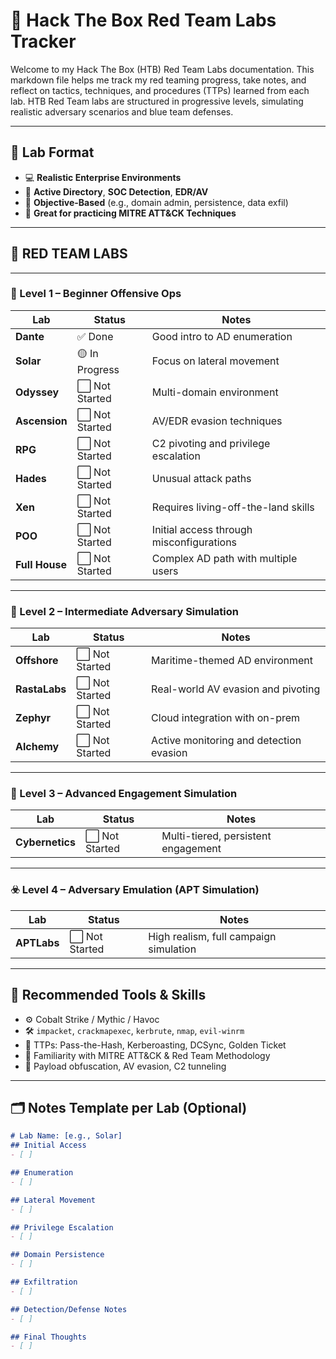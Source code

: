 # 🎯 Hack The Box Red Team Labs Tracker

Welcome to my Hack The Box (HTB) Red Team Labs documentation. This markdown file helps me track my red teaming progress, take notes, and reflect on tactics, techniques, and procedures (TTPs) learned from each lab. HTB Red Team labs are structured in progressive levels, simulating realistic adversary scenarios and blue team defenses.

---

## 🧠 Lab Format

- 💻 **Realistic Enterprise Environments**
- 📡 **Active Directory**, **SOC Detection**, **EDR/AV**
- 🚩 **Objective-Based** (e.g., domain admin, persistence, data exfil)
- 📂 **Great for practicing MITRE ATT&CK Techniques**

---

## 🔴 RED TEAM LABS

---

### 🧩 Level 1 – Beginner Offensive Ops

| Lab         | Status | Notes |
|-------------|--------|-------|
| **Dante**       | ✅ Done | Good intro to AD enumeration |
| **Solar**       | 🟡 In Progress | Focus on lateral movement |
| **Odyssey**     | ⬜ Not Started | Multi-domain environment |
| **Ascension**   | ⬜ Not Started | AV/EDR evasion techniques |
| **RPG**         | ⬜ Not Started | C2 pivoting and privilege escalation |
| **Hades**       | ⬜ Not Started | Unusual attack paths |
| **Xen**         | ⬜ Not Started | Requires living-off-the-land skills |
| **POO**         | ⬜ Not Started | Initial access through misconfigurations |
| **Full House**  | ⬜ Not Started | Complex AD path with multiple users |

---

### 🧪 Level 2 – Intermediate Adversary Simulation

| Lab         | Status | Notes |
|-------------|--------|-------|
| **Offshore**    | ⬜ Not Started | Maritime-themed AD environment |
| **RastaLabs**   | ⬜ Not Started | Real-world AV evasion and pivoting |
| **Zephyr**      | ⬜ Not Started | Cloud integration with on-prem |
| **Alchemy**     | ⬜ Not Started | Active monitoring and detection evasion |

---

### 🧬 Level 3 – Advanced Engagement Simulation

| Lab            | Status | Notes |
|----------------|--------|-------|
| **Cybernetics**| ⬜ Not Started | Multi-tiered, persistent engagement |

---

### ☣️ Level 4 – Adversary Emulation (APT Simulation)

| Lab           | Status | Notes |
|---------------|--------|-------|
| **APTLabs**   | ⬜ Not Started | High realism, full campaign simulation |

---

## 🧾 Recommended Tools & Skills

- ⚙️ Cobalt Strike / Mythic / Havoc
- 🛠️ `impacket`, `crackmapexec`, `kerbrute`, `nmap`, `evil-winrm`
- 🧠 TTPs: Pass-the-Hash, Kerberoasting, DCSync, Golden Ticket
- 🎯 Familiarity with MITRE ATT&CK & Red Team Methodology
- 🔐 Payload obfuscation, AV evasion, C2 tunneling

---

## 🗂️ Notes Template per Lab (Optional)

```markdown
# Lab Name: [e.g., Solar]
## Initial Access
- [ ]

## Enumeration
- [ ]

## Lateral Movement
- [ ]

## Privilege Escalation
- [ ]

## Domain Persistence
- [ ]

## Exfiltration
- [ ]

## Detection/Defense Notes
- [ ]

## Final Thoughts
- [ ]
